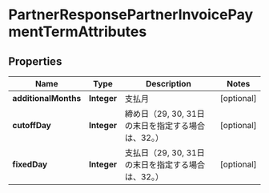 

# PartnerResponsePartnerInvoicePaymentTermAttributes


## Properties

| Name | Type | Description | Notes |
|------------ | ------------- | ------------- | -------------|
|**additionalMonths** | **Integer** | 支払月 |  [optional] |
|**cutoffDay** | **Integer** | 締め日（29, 30, 31日の末日を指定する場合は、32。） |  [optional] |
|**fixedDay** | **Integer** | 支払日（29, 30, 31日の末日を指定する場合は、32。） |  [optional] |



